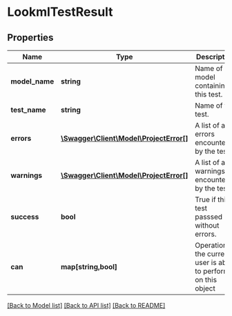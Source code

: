 # LookmlTestResult

## Properties
Name | Type | Description | Notes
------------ | ------------- | ------------- | -------------
**model_name** | **string** | Name of model containing this test. | [optional] 
**test_name** | **string** | Name of this test. | [optional] 
**errors** | [**\Swagger\Client\Model\ProjectError[]**](ProjectError.md) | A list of any errors encountered by the test. | [optional] 
**warnings** | [**\Swagger\Client\Model\ProjectError[]**](ProjectError.md) | A list of any warnings encountered by the test. | [optional] 
**success** | **bool** | True if this test passsed without errors. | [optional] 
**can** | **map[string,bool]** | Operations the current user is able to perform on this object | [optional] 

[[Back to Model list]](../README.md#documentation-for-models) [[Back to API list]](../README.md#documentation-for-api-endpoints) [[Back to README]](../README.md)


